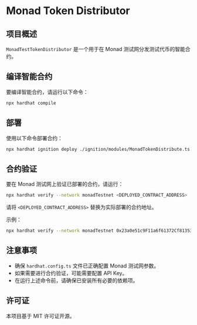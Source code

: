 # Monad Token Distributor

## 项目概述
`MonadTestTokenDistributor` 是一个用于在 Monad 测试网分发测试代币的智能合约。

## 编译智能合约
要编译智能合约，请运行以下命令：

```sh
npx hardhat compile
```

## 部署
使用以下命令部署合约：

```sh
npx hardhat ignition deploy ./ignition/modules/MonadTokenDistribute.ts --network monadTestnet
```

## 合约验证
要在 Monad 测试网上验证已部署的合约，请运行：

```sh
npx hardhat verify --network monadTestnet <DEPLOYED_CONTRACT_ADDRESS>
```

请将 `<DEPLOYED_CONTRACT_ADDRESS>` 替换为实际部署的合约地址。

示例：

```sh
npx hardhat verify --network monadTestnet 0x23a0e51c9F11a6f61372Cf81353EC2a0DD9dbF47
```

## 注意事项
- 确保 `hardhat.config.ts` 文件已正确配置 Monad 测试网参数。
- 如果需要进行合约验证，可能需要配置 API Key。
- 在运行上述命令前，请确保已安装所有必要的依赖项。

## 许可证
本项目基于 MIT 许可证开源。

